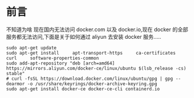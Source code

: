# 前言

不知道为啥 现在国内无法访问 docker.com 以及 docker.io,现在 docker 的全部服务都无法访问,下面是关于如何通过 aliyun 去安装 docker 服务.....

```shell
sudo apt-get update
sudo apt-get install     apt-transport-https     ca-certificates     curl     software-properties-common
sudo add-apt-repository "deb [arch=amd64] https://mirrors.aliyun.com/docker-ce/linux/ubuntu $(lsb_release -cs) stable"
# curl -fsSL https://download.docker.com/linux/ubuntu/gpg | gpg --dearmor -o /usr/share/keyrings/docker-archive-keyring.gpg
sudo apt-get install docker-ce docker-ce-cli containerd.io
```
